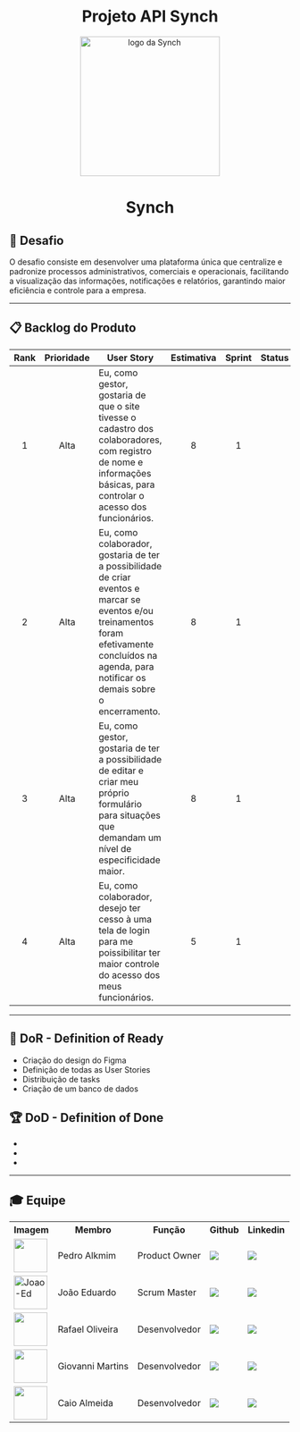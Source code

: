<h1 align="center"> Projeto API Synch </h1>

<p align="center">
      <img src="https://github.com/user-attachments/assets/b6e49e91-59f8-48ca-a9ea-f5900fdaa458" alt="logo da Synch" width="250">
      <h1 align="center"> Synch </h1>
</p>

## 🎯 Desafio <a id="desafio"></a>

O desafio consiste em desenvolver uma plataforma única que centralize e padronize processos administrativos, comerciais e operacionais, facilitando a visualização das informações, notificações e relatórios, garantindo maior eficiência e controle para a empresa.

---

## 📋 Backlog do Produto <a id="backlog"></a>

| Rank | Prioridade | User Story                                                                                                                                                                                                     | Estimativa | Sprint | Status |
| :--: | :--------: | -------------------------------------------------------------------------------------------------------------------------------------------------------------------------------------------------------------- | :----------: | :----: | :------------------: |
| 1   |   Alta   |  Eu, como gestor, gostaria de que o site tivesse o cadastro dos colaboradores, com registro de nome e informações básicas, para controlar o acesso dos funcionários.  |      8      |   1   |                 | 
|   2 |   Alta   |  Eu, como colaborador, gostaria de ter a possibilidade de criar eventos e marcar se eventos e/ou treinamentos foram efetivamente concluídos na agenda, para notificar os demais sobre o encerramento.  |     8       |   1   |                 | 
|   3 |   Alta   |  Eu, como gestor, gostaria de ter a possibilidade de editar e criar meu próprio formulário para situações que demandam um nível de especificidade maior.  |    8        |    1    |                |       |
|  4  |   Alta   |  Eu, como colaborador, desejo ter cesso à uma tela de login para me poissibilitar ter maior controle do acesso dos meus funcionários.  |       5     |    1   |                 |

---

## 🏃‍ DoR - Definition of Ready <a id="dor"></a>

* Criação do design do Figma
* Definição de todas as User Stories
* Distribuição de tasks
* Criação de um banco de dados

## 🏆 DoD - Definition of Done <a id="dod"></a>

* 
* 
* 

---

## 🎓 Equipe <a id="equipe"></a>

<div align="center">
  <table>
    <tr>
      <th>Imagem</th>
      <th>Membro</th>
      <th>Função</th>
      <th>Github</th>
      <th>Linkedin</th>
    </tr>
    <tr>
      <td><img src="https://github.com/user-attachments/assets/b0c69d8e-1155-4c45-952d-ff1d140e473a" width="60px"></td>
      <td>Pedro Alkmim</td>
      <td>Product Owner</td>
      <td><a href="https://github.com/PedroAlkmim"><img src="https://img.shields.io/badge/GitHub-100000?style=for-the-badge&logo=github&logoColor=white"></a></td>
      <td><a href="https://www.linkedin.com/in/pedro-alkmim-168690358/"><img src="https://img.shields.io/badge/LinkedIn-0077B5?style=for-the-badge&logo=linkedin&logoColor=white"></a></td>
    </tr>
    <tr>
      <td><img width="60px" alt="Joao-Ed" src="https://github.com/user-attachments/assets/3879303f-c692-48dd-a2cb-f83933b1fc0d" /></td>
      <td>João Eduardo</td>
      <td>Scrum Master</td>
      <td><a href="https://github.com/joao-ed252"><img src="https://img.shields.io/badge/GitHub-100000?style=for-the-badge&logo=github&logoColor=white"></a></td>
      <td><a href="https://www.linkedin.com/in/joão-eduardo-o-9110332a2"><img src="https://img.shields.io/badge/LinkedIn-0077B5?style=for-the-badge&logo=linkedin&logoColor=white"></a></td>
    </tr>
    <tr>
      <td><img src="https://github.com/user-attachments/assets/c4afc614-b6f4-4568-8f21-c6d2c1e57af6" width="60px"></td>
      <td>Rafael Oliveira</td>
      <td>Desenvolvedor</td>
      <td><a href="https://github.com/PatoJosefo"><img src="https://img.shields.io/badge/GitHub-100000?style=for-the-badge&logo=github&logoColor=white"></a></td>
      <td><a href="https://www.linkedin.com/in/rafaelguimaraesoliveira"><img src="https://img.shields.io/badge/LinkedIn-0077B5?style=for-the-badge&logo=linkedin&logoColor=white"></a></td>
    </tr>
    <tr>
      <td><img src="https://github.com/user-attachments/assets/16bd147e-facd-4c81-b7fe-fa69385774e7" width="60px"></td>
      <td>Giovanni Martins</td>
      <td>Desenvolvedor</td>
      <td><a href="https://github.com/Giommn"><img src="https://img.shields.io/badge/GitHub-100000?style=for-the-badge&logo=github&logoColor=white"></a></td>
      <td><a href="https://www.linkedin.com/in/giovanni-martins-216995356"><img src="https://img.shields.io/badge/LinkedIn-0077B5?style=for-the-badge&logo=linkedin&logoColor=white"></a></td>
    </tr>
    <tr>
      <td><img src="https://github.com/user-attachments/assets/0f69aca5-818b-49eb-a831-2f69c539fcd9" width="60px"></td>
      <td>Caio Almeida</td>
      <td>Desenvolvedor</td>
      <td><a href="https://github.com/Caio-Almeida4"><img src="https://img.shields.io/badge/GitHub-100000?style=for-the-badge&logo=github&logoColor=white"></a></td>
      <td><a href="https://www.linkedin.com/in/caio-almeida-23487b375/"><img src="https://img.shields.io/badge/LinkedIn-0077B5?style=for-the-badge&logo=linkedin&logoColor=white"></a></td>
    </tr>
  </table>
</div>